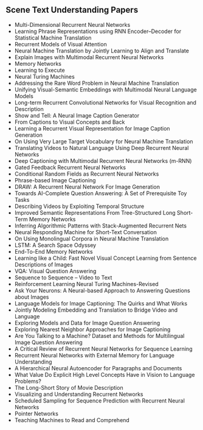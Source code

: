 <h2> Scene Text Understanding Papers </h2>

<ul>

 <li><a target="_blank" href="https://github.com/manjunath5496/Scene-Text-Understanding-Papers/blob/master/sct(1).pdf" style="text-decoration:none;">Multi-Dimensional Recurrent Neural Networks</a></li>


 <li><a target="_blank" href="https://github.com/manjunath5496/Scene-Text-Understanding-Papers/blob/master/sct(2).pdf" style="text-decoration:none;">Learning Phrase Representations using RNN Encoder–Decoder for Statistical Machine Translation</a></li>

<li><a target="_blank" href="https://github.com/manjunath5496/Scene-Text-Understanding-Papers/blob/master/sct(3).pdf" style="text-decoration:none;">Recurrent Models of Visual Attention</a></li>
 <li><a target="_blank" href="https://github.com/manjunath5496/Scene-Text-Understanding-Papers/blob/master/sct(4).pdf" style="text-decoration:none;">Neural Machine Translation by Jointly Learning to Align and Translate</a></li>                              
<li><a target="_blank" href="https://github.com/manjunath5496/Scene-Text-Understanding-Papers/blob/master/sct(5).pdf" style="text-decoration:none;">Explain Images with Multimodal Recurrent Neural Networks</a></li>
<li><a target="_blank" href="https://github.com/manjunath5496/Scene-Text-Understanding-Papers/blob/master/sct(6).pdf" style="text-decoration:none;">Memory Networks</a></li>
 <li><a target="_blank" href="https://github.com/manjunath5496/Scene-Text-Understanding-Papers/blob/master/sct(7).pdf" style="text-decoration:none;">Learning to Execute</a></li>

 <li><a target="_blank" href="https://github.com/manjunath5496/Scene-Text-Understanding-Papers/blob/master/sct(8).pdf" style="text-decoration:none;"> Neural Turing Machines</a></li>
   <li><a target="_blank" href="https://github.com/manjunath5496/Scene-Text-Understanding-Papers/blob/master/sct(9).pdf" style="text-decoration:none;">
Addressing the Rare Word Problem in Neural Machine Translation </a></li>
  
   
 <li><a target="_blank" href="https://github.com/manjunath5496/Scene-Text-Understanding-Papers/blob/master/sct(10).pdf" style="text-decoration:none;">Unifying Visual-Semantic Embeddings with Multimodal Neural Language Models </a></li>                              
<li><a target="_blank" href="https://github.com/manjunath5496/Scene-Text-Understanding-Papers/blob/master/sct(11).pdf" style="text-decoration:none;">Long-term Recurrent Convolutional Networks for Visual Recognition and Description</a></li>
<li><a target="_blank" href="https://github.com/manjunath5496/Scene-Text-Understanding-Papers/blob/master/sct(12).pdf" style="text-decoration:none;">Show and Tell: A Neural Image Caption Generator</a></li>
<li><a target="_blank" href="https://github.com/manjunath5496/Scene-Text-Understanding-Papers/blob/master/sct(13).pdf" style="text-decoration:none;">From Captions to Visual Concepts and Back</a></li>

<li><a target="_blank" href="https://github.com/manjunath5496/Scene-Text-Understanding-Papers/blob/master/sct(14).pdf" style="text-decoration:none;">Learning a Recurrent Visual Representation for Image Caption Generation</a></li>
                              
<li><a target="_blank" href="https://github.com/manjunath5496/Scene-Text-Understanding-Papers/blob/master/sct(15).pdf" style="text-decoration:none;">On Using Very Large Target Vocabulary for Neural Machine Translation</a></li>

<li><a target="_blank" href="https://github.com/manjunath5496/Scene-Text-Understanding-Papers/blob/master/sct(16).pdf" style="text-decoration:none;">Translating Videos to Natural Language Using Deep Recurrent Neural Networks</a></li>

  <li><a target="_blank" href="https://github.com/manjunath5496/Scene-Text-Understanding-Papers/blob/master/sct(17).pdf" style="text-decoration:none;">Deep Captioning with Multimodal Recurrent Neural Networks (m-RNN)</a></li>   
  
<li><a target="_blank" href="https://github.com/manjunath5496/Scene-Text-Understanding-Papers/blob/master/sct(18).pdf" style="text-decoration:none;">Gated Feedback Recurrent Neural Networks</a></li> 

  
<li><a target="_blank" href="https://github.com/manjunath5496/Scene-Text-Understanding-Papers/blob/master/sct(19).pdf" style="text-decoration:none;">Conditional Random Fields as Recurrent Neural Networks</a></li> 

<li><a target="_blank" href="https://github.com/manjunath5496/Scene-Text-Understanding-Papers/blob/master/sct(20).pdf" style="text-decoration:none;">Phrase-based Image Captioning</a></li>

<li><a target="_blank" href="https://github.com/manjunath5496/Scene-Text-Understanding-Papers/blob/master/sct(21).pdf" style="text-decoration:none;">DRAW: A Recurrent Neural Network For Image Generation</a></li>
<li><a target="_blank" href="https://github.com/manjunath5496/Scene-Text-Understanding-Papers/blob/master/sct(22).pdf" style="text-decoration:none;">Towards AI-Complete Question Answering: A Set of Prerequisite Toy Tasks</a></li> 
 <li><a target="_blank" href="https://github.com/manjunath5496/Scene-Text-Understanding-Papers/blob/master/sct(23).pdf" style="text-decoration:none;">Describing Videos by Exploiting Temporal Structure</a></li> 
 

   <li><a target="_blank" href="https://github.com/manjunath5496/Scene-Text-Understanding-Papers/blob/master/sct(24).pdf" style="text-decoration:none;">Improved Semantic Representations From Tree-Structured Long Short-Term Memory Networks</a></li>
 
   <li><a target="_blank" href="https://github.com/manjunath5496/Scene-Text-Understanding-Papers/blob/master/sct(25).pdf" style="text-decoration:none;">Inferring Algorithmic Patterns with Stack-Augmented Recurrent Nets</a></li>                              
 <li><a target="_blank" href="https://github.com/manjunath5496/Scene-Text-Understanding-Papers/blob/master/sct(26).pdf" style="text-decoration:none;">Neural Responding Machine for Short-Text Conversation</a></li>
 <li><a target="_blank" href="https://github.com/manjunath5496/Scene-Text-Understanding-Papers/blob/master/sct(27).pdf" style="text-decoration:none;">On Using Monolingual Corpora in Neural Machine Translation</a></li>
   
 
   <li><a target="_blank" href="https://github.com/manjunath5496/Scene-Text-Understanding-Papers/blob/master/sct(28).pdf" style="text-decoration:none;">LSTM: A Search Space Odyssey</a></li>
 
   <li><a target="_blank" href="https://github.com/manjunath5496/Scene-Text-Understanding-Papers/blob/master/sct(29).pdf" style="text-decoration:none;">End-To-End Memory Networks</a></li>                              

  <li><a target="_blank" href="https://github.com/manjunath5496/Scene-Text-Understanding-Papers/blob/master/sct(30).pdf" style="text-decoration:none;">Learning like a Child:
Fast Novel Visual Concept Learning from Sentence Descriptions of Images</a></li>
 
   <li><a target="_blank" href="https://github.com/manjunath5496/Scene-Text-Understanding-Papers/blob/master/sct(31).pdf" style="text-decoration:none;">VQA: Visual Question Answering</a></li> 
    <li><a target="_blank" href="https://github.com/manjunath5496/Scene-Text-Understanding-Papers/blob/master/sct(32).pdf" style="text-decoration:none;">Sequence to Sequence – Video to Text</a></li> 

   <li><a target="_blank" href="https://github.com/manjunath5496/Scene-Text-Understanding-Papers/blob/master/sct(33).pdf" style="text-decoration:none;">Reinforcement Learning Neural Turing Machines-Revised</a></li>                              

  <li><a target="_blank" href="https://github.com/manjunath5496/Scene-Text-Understanding-Papers/blob/master/sct(34).pdf" style="text-decoration:none;">Ask Your Neurons: A Neural-based Approach to Answering Questions about Images</a></li> 
 
  <li><a target="_blank" href="https://github.com/manjunath5496/Scene-Text-Understanding-Papers/blob/master/sct(35).pdf" style="text-decoration:none;">Language Models for Image Captioning: The Quirks and What Works</a></li> 

  <li><a target="_blank" href="https://github.com/manjunath5496/Scene-Text-Understanding-Papers/blob/master/sct(36).pdf" style="text-decoration:none;">Jointly Modeling Embedding and Translation to Bridge Video and Language</a></li> 
 
<li><a target="_blank" href="https://github.com/manjunath5496/Scene-Text-Understanding-Papers/blob/master/sct(37).pdf" style="text-decoration:none;">Exploring Models and Data for Image Question Answering</a></li>
 <li><a target="_blank" href="https://github.com/manjunath5496/Scene-Text-Understanding-Papers/blob/master/sct(38).pdf" style="text-decoration:none;">Exploring Nearest Neighbor Approaches for Image Captioning</a></li>
<li><a target="_blank" href="https://github.com/manjunath5496/Scene-Text-Understanding-Papers/blob/master/sct(39).pdf" style="text-decoration:none;">Are You Talking to a Machine? Dataset and Methods for Multilingual Image Question Answering</a></li>
 <li><a target="_blank" href="https://github.com/manjunath5496/Scene-Text-Understanding-Papers/blob/master/sct(40).pdf" style="text-decoration:none;">A Critical Review of Recurrent Neural Networks for Sequence Learning</a></li>                              
<li><a target="_blank" href="https://github.com/manjunath5496/Scene-Text-Understanding-Papers/blob/master/sct(41).pdf" style="text-decoration:none;">Recurrent Neural Networks with External Memory for Language Understanding</a></li>
<li><a target="_blank" href="https://github.com/manjunath5496/Scene-Text-Understanding-Papers/blob/master/sct(42).pdf" style="text-decoration:none;">A Hierarchical Neural Autoencoder for Paragraphs and Documents</a></li>
 
  <li><a target="_blank" href="https://github.com/manjunath5496/Scene-Text-Understanding-Papers/blob/master/sct(43).pdf" style="text-decoration:none;">What Value Do Explicit High Level Concepts Have in Vision to Language Problems?</a></li>
 <li><a target="_blank" href="https://github.com/manjunath5496/Scene-Text-Understanding-Papers/blob/master/sct(44).pdf" style="text-decoration:none;">The Long-Short Story of Movie Description</a></li>
   <li><a target="_blank" href="https://github.com/manjunath5496/Scene-Text-Understanding-Papers/blob/master/sct(45).pdf" style="text-decoration:none;">Visualizing and Understanding Recurrent Networks</a></li>  
   
<li><a target="_blank" href="https://github.com/manjunath5496/Scene-Text-Understanding-Papers/blob/master/sct(46).pdf" style="text-decoration:none;">Scheduled Sampling for Sequence Prediction with Recurrent Neural Networks</a></li> 
                             
<li><a target="_blank" href="https://github.com/manjunath5496/Scene-Text-Understanding-Papers/blob/master/sct(47).pdf" style="text-decoration:none;">Pointer Networks</a></li>
<li><a target="_blank" href="https://github.com/manjunath5496/Scene-Text-Understanding-Papers/blob/master/sct(48).pdf" style="text-decoration:none;">Teaching Machines to Read and Comprehend</a></li>
</ul>
